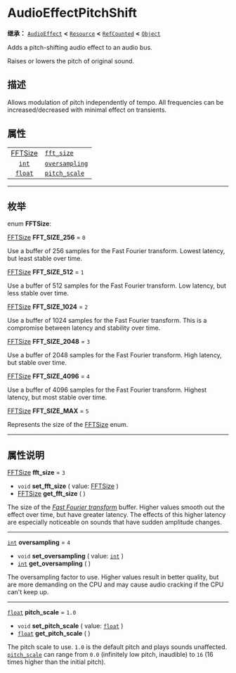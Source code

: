 <!-- ⚠ 请勿编辑本文件 ⚠ -->
<!-- 本文档使用脚本从 WeDot 引擎源码仓库生成。 -->
<!-- 生成脚本：https://github.com/WeDot-Engine/WeDot/tree/4.3/doc/tools/make_md.py； -->
<!-- 原文件：https://github.com/WeDot-Engine/WeDot/tree/4.3/doc/classes/AudioEffectPitchShift.xml。 -->

<div id="_class_audioeffectpitchshift"></div>

# AudioEffectPitchShift

**继承：** [`AudioEffect`](class_audioeffect.md) **<** [`Resource`](class_resource.md) **<** [`RefCounted`](class_refcounted.md) **<** [`Object`](class_object.md)

Adds a pitch-shifting audio effect to an audio bus.

Raises or lowers the pitch of original sound.

## 描述

Allows modulation of pitch independently of tempo. All frequencies can be increased/decreased with minimal effect on transients.

## 属性

|||
|:-:|:--|
| [FFTSize](#enum_audioeffectpitchshift_fftsize) | [`fft_size`](#class_audioeffectpitchshift_property_fft_size)         | ``3``   |
| [`int`](class_int.md)                          | [`oversampling`](#class_audioeffectpitchshift_property_oversampling) | ``4``   |
| [`float`](class_float.md)                      | [`pitch_scale`](#class_audioeffectpitchshift_property_pitch_scale)   | ``1.0`` |

<!-- rst-class:: classref-section-separator -->

---

## 枚举

<div id="_class_enum_audioeffectpitchshift_fftsize"></div>

enum **FFTSize**: <div id="enum_audioeffectpitchshift_fftsize"></div>

<div id="_class_audioeffectpitchshift_constant_fft_size_256"></div>

[FFTSize](#enum_audioeffectpitchshift_fftsize) **FFT_SIZE_256** = ``0``

Use a buffer of 256 samples for the Fast Fourier transform. Lowest latency, but least stable over time.

<div id="_class_audioeffectpitchshift_constant_fft_size_512"></div>

[FFTSize](#enum_audioeffectpitchshift_fftsize) **FFT_SIZE_512** = ``1``

Use a buffer of 512 samples for the Fast Fourier transform. Low latency, but less stable over time.

<div id="_class_audioeffectpitchshift_constant_fft_size_1024"></div>

[FFTSize](#enum_audioeffectpitchshift_fftsize) **FFT_SIZE_1024** = ``2``

Use a buffer of 1024 samples for the Fast Fourier transform. This is a compromise between latency and stability over time.

<div id="_class_audioeffectpitchshift_constant_fft_size_2048"></div>

[FFTSize](#enum_audioeffectpitchshift_fftsize) **FFT_SIZE_2048** = ``3``

Use a buffer of 2048 samples for the Fast Fourier transform. High latency, but stable over time.

<div id="_class_audioeffectpitchshift_constant_fft_size_4096"></div>

[FFTSize](#enum_audioeffectpitchshift_fftsize) **FFT_SIZE_4096** = ``4``

Use a buffer of 4096 samples for the Fast Fourier transform. Highest latency, but most stable over time.

<div id="_class_audioeffectpitchshift_constant_fft_size_max"></div>

[FFTSize](#enum_audioeffectpitchshift_fftsize) **FFT_SIZE_MAX** = ``5``

Represents the size of the [FFTSize](#enum_audioeffectpitchshift_fftsize) enum.

<!-- rst-class:: classref-section-separator -->

---

## 属性说明

<div id="_class_audioeffectpitchshift_property_fft_size"></div>

[FFTSize](#enum_audioeffectpitchshift_fftsize) **fft_size** = ``3`` <div id="class_audioeffectpitchshift_property_fft_size"></div>

- `void` **set_fft_size** ( value: [FFTSize](#enum_audioeffectpitchshift_fftsize) )
- [FFTSize](#enum_audioeffectpitchshift_fftsize) **get_fft_size** ( )

The size of the [*Fast Fourier transform*](https://en.wikipedia.org/wiki/Fast_Fourier_transform) buffer. Higher values smooth out the effect over time, but have greater latency. The effects of this higher latency are especially noticeable on sounds that have sudden amplitude changes.

<!-- rst-class:: classref-item-separator -->

---

<div id="_class_audioeffectpitchshift_property_oversampling"></div>

[`int`](class_int.md) **oversampling** = ``4`` <div id="class_audioeffectpitchshift_property_oversampling"></div>

- `void` **set_oversampling** ( value: [`int`](class_int.md) )
- [`int`](class_int.md) **get_oversampling** ( )

The oversampling factor to use. Higher values result in better quality, but are more demanding on the CPU and may cause audio cracking if the CPU can't keep up.

<!-- rst-class:: classref-item-separator -->

---

<div id="_class_audioeffectpitchshift_property_pitch_scale"></div>

[`float`](class_float.md) **pitch_scale** = ``1.0`` <div id="class_audioeffectpitchshift_property_pitch_scale"></div>

- `void` **set_pitch_scale** ( value: [`float`](class_float.md) )
- [`float`](class_float.md) **get_pitch_scale** ( )

The pitch scale to use. `1.0` is the default pitch and plays sounds unaffected. [`pitch_scale`](#class_audioeffectpitchshift_property_pitch_scale) can range from `0.0` (infinitely low pitch, inaudible) to `16` (16 times higher than the initial pitch).

[^virtual]: 本方法通常需要用户覆盖才能生效。
[^const]: 本方法无副作用，不会修改该实例的任何成员变量。
[^vararg]: 本方法除了能接受在此处描述的参数外，还能够继续接受任意数量的参数。
[^constructor]: 本方法用于构造某个类型。
[^static]: 调用本方法无需实例，可直接使用类名进行调用。
[^operator]: 本方法描述的是使用本类型作为左操作数的有效运算符。
[^bitfield]: 这个值是由下列位标志构成位掩码的整数。
[^void]: 无返回值。
